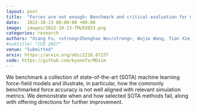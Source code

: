 ```yaml
---
layout: post
title:  "Forces are not enough: Benchmark and critical evaluation for machine learning force fields with molecular simulations"
date:   2022-10-13 00:00:00 +00:00
image:  images/2022-10-13-TMLR2023.png
categories: research
authors: "Xiang Fu, <strong>Zhenghao Wu</strong>, Wujie Wang, Tian Xie, Sinan Keten, Rafael Gomez-Bombarelli, Tommi Jaakkola"
#subtitle: "CCD 2017"
venue: "Submitted"
arxiv: https://arxiv.org/abs/2210.07237
code: https://github.com/kyonofx/MDsim
---
```


We benchmark a collection of state-of-the-art (SOTA) machine learning force-field models and illustrate, in particular, how the commonly benchmarked force accuracy is not well aligned with relevant simulation metrics. We demonstrate when and how selected SOTA methods fail, along with offering directions for further improvement.